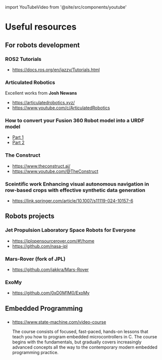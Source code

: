 import YouTubeVideo from '@site/src/components/youtube'

# Useful resources
## For robots development

### ROS2 Tutorials 
- https://docs.ros.org/en/jazzy/Tutorials.html

### Articulated Robotics
Excellent works from **Josh Newans** 
- https://articulatedrobotics.xyz/
- https://www.youtube.com/c/ArticulatedRobotics

### How to convert your Fusion 360 Robot model into a URDF model
- [Part 1](https://medium.com/@rafism1997/ros-hack-1-how-to-convert-your-fusion-360-robot-model-into-a-urdf-model-part-1-e54c988e7939)
- [Part 2](https://medium.com/@rafism1997/ros-hack-1-how-to-convert-your-fusion-360-robot-model-into-a-urdf-model-part-2-303e0e458838)

### The Construct
- https://www.theconstruct.ai/
- https://www.youtube.com/@TheConstruct

### Sceintific work Enhancing visual autonomous navigation in row-based crops with effective synthetic data generation
- https://link.springer.com/article/10.1007/s11119-024-10157-6

## Robots projects
### Jet Propulsion Laboratory Space Robots for Everyone
- https://jplopensourcerover.com/#!/home
- https://github.com/nasa-jpl
<YouTubeVideo videoId="exHqc_Vuifw" />

### Mars-Rover (fork of JPL)
- https://github.com/jakkra/Mars-Rover

### ExoMy
- https://github.com/0xD0M1M0/ExoMy

## Embedded Programming
### 
- https://www.state-machine.com/video-course 

    The course consists of focused, fast-paced, hands-on lessons that teach you how to program embedded microcontrollers in C. The course begins with the fundamentals, but gradually covers increasingly advanced concepts all the way to the contemporary modern embedded programming practice.
